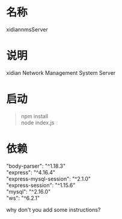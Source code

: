 # 名称
xidiannmsServer<br>
# 说明
xidian Network Management System Server<br>
# 启动
> npm install<br>
> node index.js<br>
# 依赖
"body-parser": "^1.18.3"<br>
"express": "^4.16.4"<br>
"express-mysql-session": "^2.1.0"<br>
"express-session": "^1.15.6"<br>
"mysql": "^2.16.0"<br>
"ws": "^6.2.1"<br>

why don't you add some instructions?
